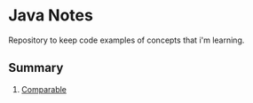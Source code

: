 # Java Notes
Repository to keep code examples of concepts that i'm learning.

## Summary

 1. [Comparable](https://quilled-sword-021.notion.site/Comparable-105e269d097d4bb08037211df14fbb34)
